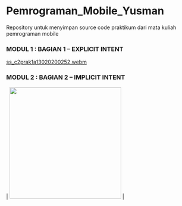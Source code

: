 # Pemrograman_Mobile_Yusman
Repository untuk menyimpan source code praktikum dari mata kuliah pemrograman mobile



### MODUL 1 : BAGIAN 1 – EXPLICIT INTENT
[ss_c2prak1a13020200252.webm](https://github.com/yusmnn/Pemrograman_Mobile_Yusman/assets/76932249/23a1fbae-71a8-49b3-bb85-c4b7d63e345f)

### MODUL 2 : BAGIAN 2 – IMPLICIT INTENT

| <img src="https://github.com/yusmnn/Pemrograman_Mobile_Yusman/assets/76932249/add69ce5-35b3-48a6-9057-776d6d1c2cc1" width="300" />      |

